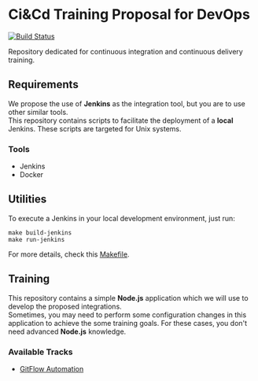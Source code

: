 # Ci&Cd Training Proposal for DevOps
[![Build Status](https://travis-ci.org/vitorsalgado/ci-cd-training-proposal.svg?branch=master)](https://travis-ci.org/vitorsalgado/ci-cd-training-proposal)  

Repository dedicated for continuous integration and continuous delivery training.

## Requirements
We propose the use of **Jenkins** as the integration tool, but you are to use other similar tools.  
This repository contains scripts to facilitate the deployment of a **local** Jenkins. These scripts are targeted for Unix systems.

### Tools
- Jenkins
- Docker

## Utilities
To execute a Jenkins in your local development environment, just run:  
```
make build-jenkins
make run-jenkins
```
For more details, check this [Makefile](./.jenkins/Makefile).

## Training
This repository contains a simple **Node.js** application which we will use to develop the proposed integrations.  
Sometimes, you may need to perform some configuration changes in this application to achieve the some training goals. For these cases, you don't need advanced **Node.js** knowledge.

### Available Tracks
- [GitFlow Automation](./.training_tracks/GITFLOW_AUTOMATION.md)
